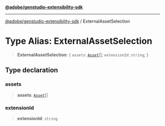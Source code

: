 [**@adobe/genstudio-extensibility-sdk**](../README.md)

***

[@adobe/genstudio-extensibility-sdk](../globals.md) / ExternalAssetSelection

# Type Alias: ExternalAssetSelection

> **ExternalAssetSelection**: \{ `assets`: [`Asset`](Asset.md)[]; `extensionId`: `string`; \}

## Type declaration

### assets

> **assets**: [`Asset`](Asset.md)[]

### extensionId

> **extensionId**: `string`
